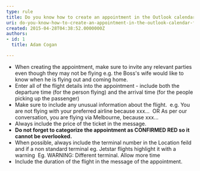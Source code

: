 ```yaml
---
type: rule
title: Do you know how to create an appointment in the Outlook calendar for flights?
uri: do-you-know-how-to-create-an-appointment-in-the-outlook-calendar-for-flights
created: 2015-04-28T04:38:52.0000000Z
authors:
- id: 1
  title: Adam Cogan

---
```


- When creating the appointment, make sure to invite any relevant parties even though they may not be flying
e.g. the Boss's wife would like to know when he is flying out and coming home.
- Enter all of the flight details into the appointment - include both the departure time (for the person flying) and the arrival time (for the people picking up the passenger)
- Make sure to include any unusual information about the flight. 
e.g. You are not flying with your preferred airline because xxx... 
OR
As per our conversation, you are flying via Melbourne, because xxx...
- Always include the price of the ticket in the message.
- **Do not forget to categorize the appointment as CONFIRMED RED so it cannot be overlooked.**
- When possible, always include the terminal number in the Location feild and if a non standard terminal eg. Jetstar flights highlight it with a warning 
Eg. WARNING: Different terminal. Allow more time
- Include the duration of the flight in the message of the appointment.
